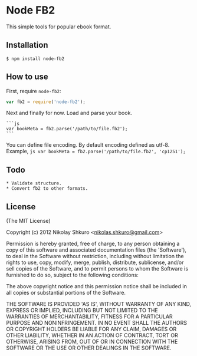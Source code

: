 # Node FB2
  This simple tools for popular ebook format.

## Installation

    $ npm install node-fb2

## How to use
  First, require `node-fb2`:

  ```js
  var fb2 = require('node-fb2');
  ```
  Next and finally for now. Load and parse your book.

    ```js
    var bookMeta = fb2.parse('/path/to/file.fb2');
    ```
  You can define file encoding. By default encoding defined as utf-8. Example,
    ```js
    var bookMeta = fb2.parse('/path/to/file.fb2', 'cp1251');
    ```

## Todo
    * Validate structure.
    * Convert fb2 to other formats.

## License

(The MIT License)

Copyright (c) 2012 Nikolay Shkuro &lt;nikolas.shkuro@gmail.com&gt;

Permission is hereby granted, free of charge, to any person obtaining
a copy of this software and associated documentation files (the
'Software'), to deal in the Software without restriction, including
without limitation the rights to use, copy, modify, merge, publish,
distribute, sublicense, and/or sell copies of the Software, and to
permit persons to whom the Software is furnished to do so, subject to
the following conditions:

The above copyright notice and this permission notice shall be
included in all copies or substantial portions of the Software.

THE SOFTWARE IS PROVIDED 'AS IS', WITHOUT WARRANTY OF ANY KIND,
EXPRESS OR IMPLIED, INCLUDING BUT NOT LIMITED TO THE WARRANTIES OF
MERCHANTABILITY, FITNESS FOR A PARTICULAR PURPOSE AND NONINFRINGEMENT.
IN NO EVENT SHALL THE AUTHORS OR COPYRIGHT HOLDERS BE LIABLE FOR ANY
CLAIM, DAMAGES OR OTHER LIABILITY, WHETHER IN AN ACTION OF CONTRACT,
TORT OR OTHERWISE, ARISING FROM, OUT OF OR IN CONNECTION WITH THE
SOFTWARE OR THE USE OR OTHER DEALINGS IN THE SOFTWARE.